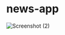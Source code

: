 # news-app
![Screenshot (2)](https://github.com/Arnesh-07/news-app/assets/114760420/90edd607-87ab-4a02-bf06-1337d3d97b63)
